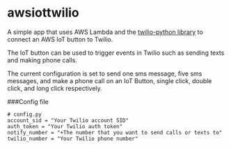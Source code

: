 # awsiottwilio
A simple app that uses AWS Lambda and the [twilio-python library](https://github.com/twilio/twilio-python) to connect an AWS IoT button to Twilio. 

The IoT button can be used to trigger events in Twilio such as sending texts and making phone calls.

The current configuration is set to send one sms message, five sms messages, and make a phone call on an IoT Button, single click, double click, and long click respectively.


###Config file

```
# config.py
account_sid = "Your Twilio account SID"
auth_token = "Your Twilio auth token"
notify_number = "+The number that you want to send calls or texts to"
twilio_number = "Your Twilio phone number"
```
